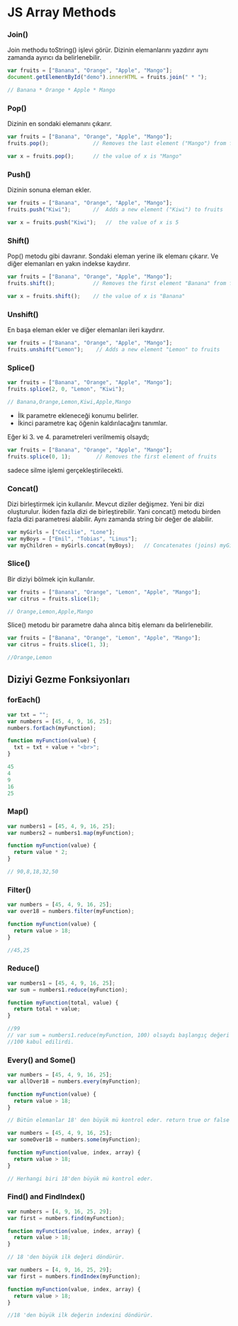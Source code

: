 # JS Array Methods

### Join()

Join methodu toString() işlevi görür. Dizinin elemanlarını yazdırır aynı zamanda ayırıcı da belirlenebilir.

```jsx
var fruits = ["Banana", "Orange", "Apple", "Mango"];
document.getElementById("demo").innerHTML = fruits.join(" * ");

// Banana * Orange * Apple * Mango
```

### Pop()

Dizinin en sondaki elemanını çıkarır. 

```jsx
var fruits = ["Banana", "Orange", "Apple", "Mango"];
fruits.pop();              // Removes the last element ("Mango") from fruits

var x = fruits.pop();      // the value of x is "Mango" 
```

### Push()

Dizinin sonuna eleman ekler.

```jsx
var fruits = ["Banana", "Orange", "Apple", "Mango"];
fruits.push("Kiwi");       //  Adds a new element ("Kiwi") to fruits

var x = fruits.push("Kiwi");   //  the value of x is 5
```

### Shift()

Pop() metodu gibi davranır. Sondaki eleman yerine ilk elemanı çıkarır. Ve diğer elemanları en yakın indekse kaydırır. 

```jsx
var fruits = ["Banana", "Orange", "Apple", "Mango"];
fruits.shift();            // Removes the first element "Banana" from fruits

var x = fruits.shift();    // the value of x is "Banana"
```

### Unshift()

En başa eleman ekler ve diğer elemanları ileri kaydırır.

```jsx
var fruits = ["Banana", "Orange", "Apple", "Mango"];
fruits.unshift("Lemon");    // Adds a new element "Lemon" to fruits
```

### Splice()

```jsx
var fruits = ["Banana", "Orange", "Apple", "Mango"];
fruits.splice(2, 0, "Lemon", "Kiwi");

// Banana,Orange,Lemon,Kiwi,Apple,Mango
```

- İlk parametre ekleneceği konumu belirler.
- İkinci parametre kaç öğenin kaldırılacağını tanımlar.

Eğer ki 3. ve 4. parametreleri verilmemiş olsaydı; 

```jsx
var fruits = ["Banana", "Orange", "Apple", "Mango"];
fruits.splice(0, 1);        // Removes the first element of fruits
```

sadece silme işlemi gerçekleştirilecekti.

### Concat()

Dizi birleştirmek için kullanılır. Mevcut diziler değişmez. Yeni bir dizi oluşturulur. İkiden fazla dizi de birleştirebilir. Yani concat() metodu birden fazla dizi parametresi alabilir. Aynı zamanda string bir değer de alabilir.

```jsx
var myGirls = ["Cecilie", "Lone"];
var myBoys = ["Emil", "Tobias", "Linus"];
var myChildren = myGirls.concat(myBoys);   // Concatenates (joins) myGirls and myBoys
```

### Slice()

Bir diziyi bölmek için kullanılır. 

```jsx
var fruits = ["Banana", "Orange", "Lemon", "Apple", "Mango"];
var citrus = fruits.slice(1);

// Orange,Lemon,Apple,Mango
```

Slice() metodu bir parametre daha alınca bitiş elemanı da belirlenebilir.

```jsx
var fruits = ["Banana", "Orange", "Lemon", "Apple", "Mango"];
var citrus = fruits.slice(1, 3);

//Orange,Lemon
```

## Diziyi Gezme Fonksiyonları

### forEach()

```jsx
var txt = "";
var numbers = [45, 4, 9, 16, 25];
numbers.forEach(myFunction);

function myFunction(value) {
  txt = txt + value + "<br>";
}

45
4
9
16
25
```

### Map()

```jsx
var numbers1 = [45, 4, 9, 16, 25];
var numbers2 = numbers1.map(myFunction);

function myFunction(value) {
  return value * 2;
}

// 90,8,18,32,50
```

### Filter()

```jsx
var numbers = [45, 4, 9, 16, 25];
var over18 = numbers.filter(myFunction);

function myFunction(value) {
  return value > 18;
}

//45,25
```

### Reduce()

```jsx
var numbers1 = [45, 4, 9, 16, 25];
var sum = numbers1.reduce(myFunction);

function myFunction(total, value) {
  return total + value;
}

//99
// var sum = numbers1.reduce(myFunction, 100) olsaydı başlangıç değeri 0 değil 
//100 kabul edilirdi.
```

### Every() and Some()

```jsx
var numbers = [45, 4, 9, 16, 25];
var allOver18 = numbers.every(myFunction);

function myFunction(value) {
  return value > 18;
}

// Bütün elemanlar 18' den büyük mü kontrol eder. return true or false

var numbers = [45, 4, 9, 16, 25];
var someOver18 = numbers.some(myFunction);

function myFunction(value, index, array) {
  return value > 18;
}

// Herhangi biri 18'den büyük mü kontrol eder.
```

### Find() and FindIndex()

```jsx
var numbers = [4, 9, 16, 25, 29];
var first = numbers.find(myFunction);

function myFunction(value, index, array) {
  return value > 18;
}

// 18 'den büyük ilk değeri döndürür.

var numbers = [4, 9, 16, 25, 29];
var first = numbers.findIndex(myFunction);

function myFunction(value, index, array) {
  return value > 18;
}

//18 'den büyük ilk değerin indexini döndürür.
```